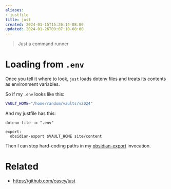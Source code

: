 ```yaml
---
aliases:
- justfile
title: just
created: 2024-01-15T15:26:14-08:00
updated: 2024-01-26T09:07:10-08:00
---
```



 > 
 > Just a command runner

# Loading from `.env`

Once you tell it where to look, `just` loads dotenv files and treats its contents as environment variables.

So if my `.env` looks like this:

````sh
VAULT_HOME="/home/random/vaults/v2024"
````

And my justfile has this:

````
dotenv-file := ".env"

export:
  obsidian-export $VAULT_HOME site/content
````

Then I can stop hard-coding paths in my [obsidian-export](obsidian-export.md) invocation.

# Related

* https://github.com/casey/just
